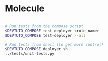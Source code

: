 # Molecule

```{program-output} /usr/src/bin/compose/compose.py test-deployer --help

```

```bash
# Run tests from the compose script
$DEVTUTO_COMPOSE test-deployer <role_name>
$DEVTUTO_COMPOSE test-deployer --all

# Run tests from shell (to get more control)
$DEVTUTO_COMPOSE deployer sh
../tests/unit-tests.py
```
